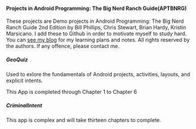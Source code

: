 #### Projects in Android Programming: The Big Nerd Ranch Guide(APTBNRG)

These projects are Demo projects in Android Programming: The Big Nerd Ranch Guide 2nd Edition by Bill Phillips, Chris Stewart, Brian Hardy, Kristin Marsicano. I add these to Github in order to motivate myself to study hard. You can [see my blog] for my learning plans and notes. All rights reserved by the authors. If any offence, please contact me.

[see my blog]:https://smartjinyu.com/android/2016/10/25/Begin_to_learn_android_again.html

##### GeoQuiz

Used to exlore the fundamentals of Android projects, activities, layouts, and explicit intents.

This App is completed through Chapter 1 to Chapter 6


##### CriminalIntent

This app is complex and will take thirteen chapters to complete.
